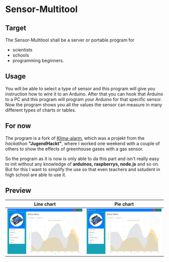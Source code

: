 # Sensor-Multitool
## Target
The Sensor-Multitool shall be a server or portable program for 
* scientists
* schools
* programming beginners. 

## Usage
You will be able to select a type of sensor and this program will give you instruction how to wire it to an Arduino. 
After that you can hook that Arduino to a PC and this program will program your Arduino for that specific sensor. 
Now the program shows you all the values the sensor can measure in many different types of charts or tables. 

## For now
The program is a fork of [Klima-alarm](https://github.com/Jugendhackt/klima-alarm), 
which was a projekt from the _hackathon_ **"JugendHackt"**, where I worked one weekend with a couple of others to show the effects of greenhouse gases with a gas sensor. 

So the program as it is now is only able to da this part and isn't really easy to init without any knowledge of **arduinos, raspberrys, node.js** and so on.
But for this I want to simplify the use so that even teachers and sstudent in high school are able to use it. 

## Preview
| Line chart | Pie chart |
| ---------- | --------- |
| ![Line chart picture](docs/Screenshot-2019-09-29-line-chart.png) | ![Pie chart picture](docs/Screenshot-2019-09-29-line-chart.png) |